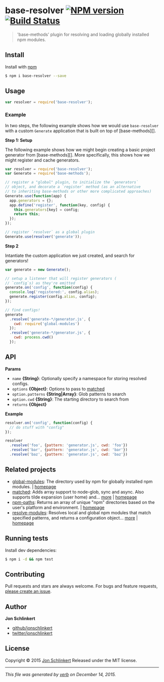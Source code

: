 # base-resolver [![NPM version](https://img.shields.io/npm/v/base-resolver.svg)](https://www.npmjs.com/package/base-resolver) [![Build Status](https://img.shields.io/travis/jonschlinkert/base-resolver.svg)](https://travis-ci.org/jonschlinkert/base-resolver)

> 'base-methods' plugin for resolving and loading globally installed npm modules.

## Install

Install with [npm](https://www.npmjs.com/)

```sh
$ npm i base-resolver --save
```

## Usage

```js
var resolver = require('base-resolver');
```

### Example

In two steps, the following example shows how we would use `base-resolver` with a custom `Generate` application that is built on top of [base-methods][].

**Step 1: Setup**

The following example shows how we might begin creating a basic project generator from [base-methods][]. More specifically, this shows how we might register and cache generators.

```js
var resolver = require('base-resolver');
var Generate = require('base-methods');

// register a "global" plugin, to initialize the `generators` 
// object, and decorate a `register` method (as an alternative 
// to inheriting base-methods or other more complicated approaches)
Generate.use(function(app) {
  app.generators = {};
  app.define('register', function(key, config) {
    this.generators[key] = config;
    return this;
  });
});

// register `resolver` as a global plugin
Generate.use(resolver('generate'));
```

**Step 2**

Intantiate the custom application we just created, and search for generators!

```js
var generate = new Generate();

// setup a listener that will register generators (
// `config`s) as they're emitted
generate.on('config', function(config) {
  console.log('registered:', config.alias);
  generate.register(config.alias, config);
});

// find configs!
generate
  .resolve('generate-*/generator.js', {
    cwd: require('global-modules')
  });
  .resolve('generate-*/generator.js', {
    cwd: process.cwd()
  });
```

## API

**Params**

* `name` **{String}**: Optionally specify a namespace for storing resolved configs.
* `options` **{Object}**: Options to pass to [matched](https://github.com/jonschlinkert/matched)
* `option.patterns` **{String|Array}**: Glob patterns to search
* `option.cwd` **{String}**: The starting directory to search from
* `returns` **{Object}**

**Example**

```js
resolver.on('config', function(config) {
  // do stuff with "config"
});

resolver
  .resolve('foo', {pattern: 'generator.js', cwd: 'foo'})
  .resolve('bar', {pattern: 'generator.js', cwd: 'bar'})
  .resolve('baz', {pattern: 'generator.js', cwd: 'baz'})
```

## Related projects

* [global-modules](https://www.npmjs.com/package/global-modules): The directory used by npm for globally installed npm modules. | [homepage](https://github.com/jonschlinkert/global-modules)
* [matched](https://www.npmjs.com/package/matched): Adds array support to node-glob, sync and async. Also supports tilde expansion (user home) and… [more](https://www.npmjs.com/package/matched) | [homepage](https://github.com/jonschlinkert/matched)
* [npm-paths](https://www.npmjs.com/package/npm-paths): Returns an array of unique "npm" directories based on the user's platform and environment. | [homepage](https://github.com/jonschlinkert/npm-paths)
* [resolve-modules](https://www.npmjs.com/package/resolve-modules): Resolves local and global npm modules that match specified patterns, and returns a configuration object… [more](https://www.npmjs.com/package/resolve-modules) | [homepage](https://github.com/jonschlinkert/resolve-modules)

## Running tests

Install dev dependencies:

```sh
$ npm i -d && npm test
```

## Contributing

Pull requests and stars are always welcome. For bugs and feature requests, [please create an issue](https://github.com/jonschlinkert/base-resolver/issues/new).

## Author

**Jon Schlinkert**

* [github/jonschlinkert](https://github.com/jonschlinkert)
* [twitter/jonschlinkert](http://twitter.com/jonschlinkert)

## License

Copyright © 2015 [Jon Schlinkert](https://github.com/jonschlinkert)
Released under the MIT license.

***

_This file was generated by [verb](https://github.com/verbose/verb) on December 14, 2015._